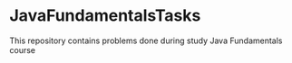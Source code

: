# JavaFundamentalsTasks
This repository contains problems done during study Java Fundamentals course
